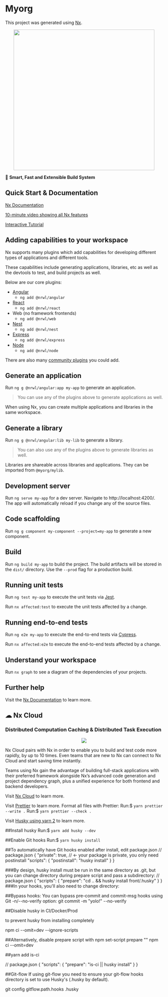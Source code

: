 # Myorg

This project was generated using [Nx](https://nx.dev).

<p style="text-align: center;"><img src="https://raw.githubusercontent.com/nrwl/nx/master/images/nx-logo.png" width="450"></p>

🔎 **Smart, Fast and Extensible Build System**

## Quick Start & Documentation

[Nx Documentation](https://nx.dev/angular)

[10-minute video showing all Nx features](https://nx.dev/getting-started/intro)

[Interactive Tutorial](https://nx.dev/tutorial/01-create-application)

## Adding capabilities to your workspace

Nx supports many plugins which add capabilities for developing different types of applications and different tools.

These capabilities include generating applications, libraries, etc as well as the devtools to test, and build projects as well.

Below are our core plugins:

- [Angular](https://angular.io)
  - `ng add @nrwl/angular`
- [React](https://reactjs.org)
  - `ng add @nrwl/react`
- Web (no framework frontends)
  - `ng add @nrwl/web`
- [Nest](https://nestjs.com)
  - `ng add @nrwl/nest`
- [Express](https://expressjs.com)
  - `ng add @nrwl/express`
- [Node](https://nodejs.org)
  - `ng add @nrwl/node`

There are also many [community plugins](https://nx.dev/community) you could add.

## Generate an application

Run `ng g @nrwl/angular:app my-app` to generate an application.

> You can use any of the plugins above to generate applications as well.

When using Nx, you can create multiple applications and libraries in the same workspace.

## Generate a library

Run `ng g @nrwl/angular:lib my-lib` to generate a library.

> You can also use any of the plugins above to generate libraries as well.

Libraries are shareable across libraries and applications. They can be imported from `@myorg/mylib`.

## Development server

Run `ng serve my-app` for a dev server. Navigate to http://localhost:4200/. The app will automatically reload if you change any of the source files.

## Code scaffolding

Run `ng g component my-component --project=my-app` to generate a new component.

## Build

Run `ng build my-app` to build the project. The build artifacts will be stored in the `dist/` directory. Use the `--prod` flag for a production build.

## Running unit tests

Run `ng test my-app` to execute the unit tests via [Jest](https://jestjs.io).

Run `nx affected:test` to execute the unit tests affected by a change.

## Running end-to-end tests

Run `ng e2e my-app` to execute the end-to-end tests via [Cypress](https://www.cypress.io).

Run `nx affected:e2e` to execute the end-to-end tests affected by a change.

## Understand your workspace

Run `nx graph` to see a diagram of the dependencies of your projects.

## Further help

Visit the [Nx Documentation](https://nx.dev/angular) to learn more.

## ☁ Nx Cloud

### Distributed Computation Caching & Distributed Task Execution

<p style="text-align: center;"><img src="https://raw.githubusercontent.com/nrwl/nx/master/images/nx-cloud-card.png"></p>

Nx Cloud pairs with Nx in order to enable you to build and test code more rapidly, by up to 10 times. Even teams that are new to Nx can connect to Nx Cloud and start saving time instantly.

Teams using Nx gain the advantage of building full-stack applications with their preferred framework alongside Nx’s advanced code generation and project dependency graph, plus a unified experience for both frontend and backend developers.

Visit [Nx Cloud](https://nx.app/) to learn more.

Visit [Prettier](https://prettier.io/docs/en/install.html) to learn more.
Format all files with Prettier:
Run:$ `yarn prettier --write .`
Run:$ `yarn prettier --check .`

Visit [Husky using yarn 2](https://typicode.github.io/husky/#/?id=yarn-2) to learn more.

##Install husky
Run:$ `yarn add husky --dev`

##Enable Git hooks
Run:$ `yarn husky install`

##To automatically have Git hooks enabled after install, edit package.json
// package.json
{
"private": true, // ← your package is private, you only need postinstall
"scripts": {
"postinstall": "husky install"
}
}

###By design, husky install must be run in the same directory as .git, but you can change directory during prepare script and pass a subdirectory:
// package.json
{
"scripts": {
"prepare": "cd .. && husky install front/.husky"
}
}
###In your hooks, you'll also need to change directory:

##Bypass hooks:
You can bypass pre-commit and commit-msg hooks using Git -n/--no-verify option:
git commit -m "yolo!" --no-verify

##Disable husky in CI/Docker/Prod

to prevent husky from installing completely

npm ci --omit=dev --ignore-scripts

##Alternatively, disable prepare script with
npm set-script prepare ""
npm ci --omit=dev

##yarn add is-ci

// package.json
{
"scripts": {
"prepare": "is-ci || husky install"
}
}

##Git-flow
If using git-flow you need to ensure your git-flow hooks directory is set to use Husky's (.husky by default).

git config gitflow.path.hooks .husky

